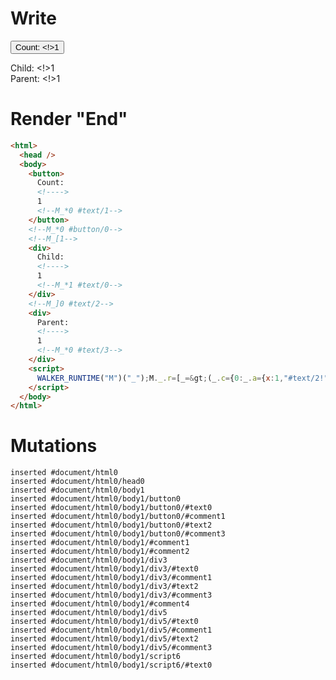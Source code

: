 # Write
  <button>Count: <!>1<!--M_*0 #text/1--></button><!--M_*0 #button/0--><!--M_[1--><div>Child: <!>1<!--M_*1 #text/0--></div><!--M_]0 #text/2--><div>Parent: <!>1<!--M_*0 #text/3--></div><script>WALKER_RUNTIME("M")("_");M._.r=[_=>(_.c={0:_.a={x:1,"#text/2!":_.b={},"#text/2(":_._["__tests__/components/custom-tag.marko"]},1:_.b},_.b["/"]=_._["__tests__/template.marko_0_y/var"](_.a),_.c),0,"__tests__/template.marko_0_x",0];M._.w()</script>


# Render "End"
```html
<html>
  <head />
  <body>
    <button>
      Count: 
      <!---->
      1
      <!--M_*0 #text/1-->
    </button>
    <!--M_*0 #button/0-->
    <!--M_[1-->
    <div>
      Child: 
      <!---->
      1
      <!--M_*1 #text/0-->
    </div>
    <!--M_]0 #text/2-->
    <div>
      Parent: 
      <!---->
      1
      <!--M_*0 #text/3-->
    </div>
    <script>
      WALKER_RUNTIME("M")("_");M._.r=[_=&gt;(_.c={0:_.a={x:1,"#text/2!":_.b={},"#text/2(":_._["__tests__/components/custom-tag.marko"]},1:_.b},_.b["/"]=_._["__tests__/template.marko_0_y/var"](_.a),_.c),0,"__tests__/template.marko_0_x",0];M._.w()
    </script>
  </body>
</html>
```

# Mutations
```
inserted #document/html0
inserted #document/html0/head0
inserted #document/html0/body1
inserted #document/html0/body1/button0
inserted #document/html0/body1/button0/#text0
inserted #document/html0/body1/button0/#comment1
inserted #document/html0/body1/button0/#text2
inserted #document/html0/body1/button0/#comment3
inserted #document/html0/body1/#comment1
inserted #document/html0/body1/#comment2
inserted #document/html0/body1/div3
inserted #document/html0/body1/div3/#text0
inserted #document/html0/body1/div3/#comment1
inserted #document/html0/body1/div3/#text2
inserted #document/html0/body1/div3/#comment3
inserted #document/html0/body1/#comment4
inserted #document/html0/body1/div5
inserted #document/html0/body1/div5/#text0
inserted #document/html0/body1/div5/#comment1
inserted #document/html0/body1/div5/#text2
inserted #document/html0/body1/div5/#comment3
inserted #document/html0/body1/script6
inserted #document/html0/body1/script6/#text0
```